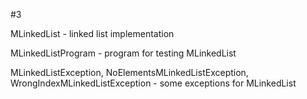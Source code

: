 #3

MLinkedList - linked list implementation

MLinkedListProgram - program for testing MLinkedList

MLinkedListException, NoElementsMLinkedListException, WrongIndexMLinkedListException - some exceptions for MLinkedList
